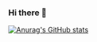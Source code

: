 ### Hi there 👋

[![Anurag's GitHub stats](https://github-readme-stats.vercel.app/api?username=steve2972)](https://github.com/anuraghazra/github-readme-stats)

<!--
**steve2972/steve2972** is a ✨ _special_ ✨ repository because its `README.md` (this file) appears on your GitHub profile.

Here are some ideas to get you started:

- 🔭 I’m currently working on ...
- 🌱 I’m currently learning ...
- 👯 I’m looking to collaborate on ...
- 🤔 I’m looking for help with ...
- 💬 Ask me about ...
- 📫 How to reach me: ...
- 😄 Pronouns: ...
- ⚡ Fun fact: ...
-->
